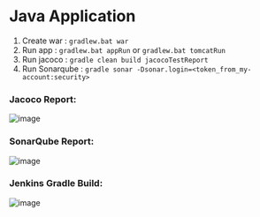 # **Java Application**

1. Create war : `gradlew.bat war`
2. Run app : `gradlew.bat appRun` or `gradlew.bat tomcatRun`
3. Run jacoco : `gradle clean build jacocoTestReport`
4. Run Sonarqube : `gradle sonar -Dsonar.login=<token_from_my-account:security>`

### **Jacoco Report:**
![image](https://github.com/shivanip1512/Gradle/assets/89596433/a5f37b64-eaac-4ba0-b96d-013b911955e3)

### **SonarQube Report:**
![image](https://github.com/shivanip1512/Gradle/assets/89596433/58cb4ec1-9149-4fcd-9150-9d95c3ff7adb)

### **Jenkins Gradle Build:**
![image](https://github.com/shivanip1512/Gradle/assets/89596433/3468a31c-b5c6-4ec0-91af-bc39b951d089)

